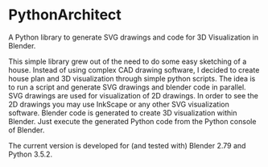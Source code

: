 # PythonArchitect
A Python library to generate SVG drawings and code for 3D Visualization in Blender.

This simple library grew out of the need to do some easy sketching of a house. Instead of using complex CAD 
drawing software, I decided to create house plan and 3D visualization through simple python scripts. The idea
is to run a script and generate SVG drawings and blender code in parallel. SVG drawings are used for visualization
of 2D drawings. In order to see the 2D drawings you may use InkScape or any other SVG visualization software. 
Blender code is generated to create 3D visualization within Blender. Just execute the generated Python
code from the Python console of Blender.

The current version is developed for (and tested with) Blender 2.79 and Python 3.5.2.


